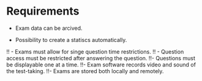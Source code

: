 # Requirements

- Exam data can be arcived.

- Possibility to create a statiscs automatically.

!! - Exams must allow for singe question time restrictions.
!! - Question access must be restricted after answering the question.
!!- Questions must be displayable one at a time.
!!- Exam software records video and sound of the test-taking.
!!- Exams are stored both locally and remotely.
